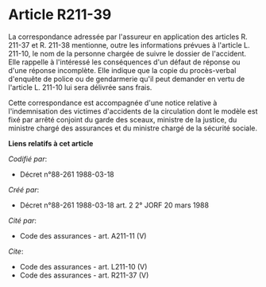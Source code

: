 # Article R211-39

La correspondance adressée par l'assureur en application des articles R. 211-37 et R. 211-38 mentionne, outre les
informations prévues à l'article L. 211-10, le nom de la personne chargée de suivre le dossier de l'accident. Elle rappelle à
l'intéressé les conséquences d'un défaut de réponse ou d'une réponse incomplète. Elle indique que la copie du procès-verbal
d'enquête de police ou de gendarmerie qu'il peut demander en vertu de l'article L. 211-10 lui sera délivrée sans frais.

Cette correspondance est accompagnée d'une notice relative à l'indemnisation des victimes d'accidents de la circulation dont
le modèle est fixé par arrêté conjoint du garde des sceaux, ministre de la justice, du ministre chargé des assurances et du
ministre chargé de la sécurité sociale.

**Liens relatifs à cet article**

_Codifié par_:

  - Décret n°88-261 1988-03-18

_Créé par_:

  - Décret n°88-261 1988-03-18 art. 2 2° JORF 20 mars 1988

_Cité par_:

  - Code des assurances - art. A211-11 (V)

_Cite_:

  - Code des assurances - art. L211-10 (V)
  - Code des assurances - art. R211-37 (V)
